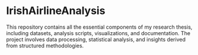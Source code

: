 # IrishAirlineAnalysis
This repository contains all the essential components of my research thesis, including datasets, analysis scripts, visualizations, and documentation. The project involves data processing, statistical analysis, and insights derived from structured methodologies.
